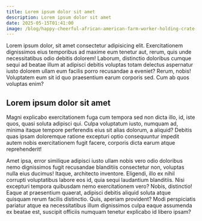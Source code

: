 ```yaml
---
title: Lorem ipsum dolor sit amet
description: Lorem ipsum dolor sit amet
date: 2025-05-15T01:41:00
image: /blog/happy-cheerful-african-american-farm-worker-holding-crate-full-local-eco-friendly-ripe-leafy-greens-from-sustainable-crop-harvest-entrepreneurial-bio-permaculture-greenhouse-farm.jpg
---
```

Lorem ipsum dolor, sit amet consectetur adipisicing elit. Exercitationem dignissimos eius temporibus ad maxime eum tenetur aut, rerum, quis unde necessitatibus odio debitis dolorem! Laborum, distinctio doloribus cumque sequi ad beatae illum at adipisci debitis voluptas totam delectus aspernatur iusto dolorem ullam eum facilis porro recusandae a eveniet? Rerum, nobis! Voluptatem eum sit id quo praesentium earum corporis sed. Cum ab quos voluptas enim? 

## Lorem ipsum dolor sit amet

Magni explicabo exercitationem fuga cum tempora sed non dicta illo, id, iste quos, quasi soluta adipisci qui. Culpa voluptatum iusto, numquam ad, minima itaque tempore perferendis eius sit alias dolorum, a aliquid? Debitis quas ipsam doloremque ratione excepturi optio consequuntur impedit autem nobis exercitationem fugit facere, corporis dicta earum atque reprehenderit! 

Amet ipsa, error similique adipisci iusto ullam nobis vero odio doloribus nemo dignissimos fugit recusandae blanditiis consectetur non, voluptas nulla eius ducimus! Itaque, architecto inventore. Eligendi, illo ex nihil corrupti voluptatibus labore eos id, quia sequi laudantium blanditiis. Nisi excepturi tempora quibusdam nemo exercitationem vero? Nobis, distinctio! Eaque at praesentium quaerat, adipisci debitis aliquid soluta atque quisquam rerum facilis distinctio. Quis, aperiam provident? Modi perspiciatis pariatur atque ea necessitatibus illum dignissimos culpa eaque assumenda ex beatae est, suscipit officiis numquam tenetur explicabo id libero ipsam?
